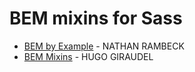 # BEM mixins for Sass
- [BEM by Example](https://seesparkbox.com/foundry/bem_by_example) - NATHAN RAMBECK
- [BEM Mixins](https://css-tricks.com/snippets/sass/bem-mixins/) - HUGO GIRAUDEL